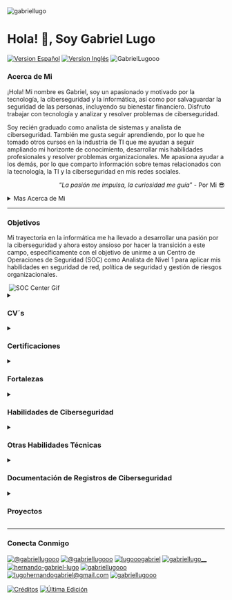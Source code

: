 <img align="center" src="https://media.licdn.com/dms/image/v2/D4D16AQGUNxQ7NSC05A/profile-displaybackgroundimage-shrink_350_1400/profile-displaybackgroundimage-shrink_350_1400/0/1738695150340?e=1744243200&v=beta&t=oXX-ixT9bR3dJcYCLv4KBs5wjKFoeP0524kFGHQMYmQ" alt="gabriellugo" />

<p align="left">
<h1 align="left">Hola! 👋, Soy Gabriel Lugo</h1>

<a href="https://github.com/GabrielLugooo/GabrielLugooo/blob/main/README%20Spanish.md" target="_blank" rel="noreferrer noopener"> <img align="center" src="https://img.shields.io/badge/Versión%20Español-000000" alt="Version Español" /></a>
<a href="https://github.com/GabrielLugooo/GabrielLugooo/blob/main/README.md" target="_blank" rel="noreferrer noopener"><img align="center" src="https://img.shields.io/badge/Versión%20Inglés-Green" alt="Version Inglés" /></a>
<img align="center" src="https://komarev.com/ghpvc/?username=GabrielLugoo&label=Vistas%20del%20Perfil&color=green&base=2000" alt="GabrielLugooo" />

</p>

<h3 align="left">Acerca de Mi</h3>
<p align="left">

¡Hola! Mi nombre es Gabriel, soy un apasionado y motivado por la tecnología, la ciberseguridad y la informática, así como por salvaguardar la seguridad de las personas, incluyendo su bienestar financiero. Disfruto trabajar con tecnología y analizar y resolver problemas de ciberseguridad.

Soy recién graduado como analista de sistemas y analista de ciberseguridad. También me gusta seguir aprendiendo, por lo que he tomado otros cursos en la industria de TI que me ayudan a seguir ampliando mi horizonte de conocimiento, desarrollar mis habilidades profesionales y resolver problemas organizacionales. Me apasiona ayudar a los demás, por lo que comparto información sobre temas relacionados con la tecnología, la TI y la ciberseguridad en mis redes sociales.

<!-- QUOTE -->
<p align="right">
    <q><i>La pasión me impulsa, la curiosidad me guía</i></q> - Por Mi 😎<br>
</p>
  
<details>
<summary>Mas Acerca de Mi</summary>
<p align="left">
  
Me introduje en el mundo de la informática en 1994, a los 14 años, cuando empecé un curso de GW BASIC, un año antes del SO Windows 95. En 1997/98, con 17/18 años, ya ayudaba a mis compañeros de informática de 4º de bachillerato con la primera aplicación de TANGO Software (software para contables) en MS-DOS y MS Windows.

Me interesé por el ámbito de la ciberseguridad desde que tuve acceso a Internet. A los 18 años tuve mi primer notebook y lo primero que hice fue jugar a Resident Evil y analizar redes con Triangle, un software pionero en triangulación de antenas de tecnología GSM para determinar ubicaciones y acceder a redes Wi-Fi.

Me gusta la ciencia, los libros, aprender y tocar el piano (¡pero fui productor y DJ en el pasado!), el mtbike, las carreras de trial, el bmx y el skate, la fotografía de retrato (trabajé un tiempo como fotógrafo) y la carpintería. Tengo una mente emprendedora. En el pasado tuve un supermercado de barrio durante 10 años, una pequeña tienda de computadoras y servicio técnico de soporte IT y hace poco comencé mi propia marca de camisetas overzise (sobre skate y bmx).

</p>

</details>

---

<h3 align="left">Objetivos</h3>
<p align="left">
Mi trayectoria en la informática me ha llevado a desarrollar una pasión por la ciberseguridad y ahora estoy ansioso por hacer la transición a este campo, específicamente con el objetivo de unirme a un Centro de Operaciones de Seguridad (SOC) como Analista de Nivel 1 para aplicar mis habilidades en seguridad de red, política de seguridad y gestión de riesgos organizacionales.
</p>

<img align="right" src="https://media3.giphy.com/media/v1.Y2lkPTc5MGI3NjExbXJsc205cjNiMzJxYTV6MnozejUwMGcwcHV2cWl6OWt1cDliY3phZCZlcD12MV9pbnRlcm5hbF9naWZfYnlfaWQmY3Q9Zw/aRHz5xbOz8VEJwgqcR/giphy.gif" alt="SOC Center Gif" width="500" />

<details>
<summary><h3>CV´s</h3></summary>

<p align="left">
<a href="https://docs.google.com/document/d/16CRnSfFObLvR0PXFiPym0Doz5CGISGQ3AJCcIFAhpIY/edit?usp=sharing" target="_blank" rel="noreferrer noopener"> <img align="center" src="https://img.shields.io/badge/CV%20Analista%20CiberSec%20Lugo%20Inglés-000000" alt="CV CyberSec Lugo Inglés" /></a>
<a href="https://docs.google.com/document/d/1zKbdoVUCwNzW58XPBt--MFvbxf-2bXi0VfjkTu30jfI/edit?usp=sharing" target="_blank" rel="noreferrer noopener"> <img align="center" src="https://img.shields.io/badge/CV%20Analista%20CiberSec%20Lugo%20Españolh-000000" alt="CV CyberSec Lugo Español" /></a>

<a href="https://docs.google.com/document/d/1mO4L2IJ0deiYdo515eaVGis_1r_OAxeZAtlXNPOTQ5w/edit?usp=sharing" target="_blank" rel="noreferrer noopener"> <img align="center" src="https://img.shields.io/badge/CV%20Analista%20Sistemas%20Lugo%20Inglés-000000" alt="CV Sistemas Lugo Inglés" /></a>
<a href="https://docs.google.com/document/d/1J_JAEm1ceemn9kxLkHk5BLSulhVQ3b8eUPhguSQ_vKw/edit?usp=sharing" target="_blank" rel="noreferrer noopener"> <img align="center" src="https://img.shields.io/badge/CV%20Analista%20Sistemas%20Lugo%20Español-000000" alt="CV Sistemas Lugo Español" /></a>

</p>

</details>

<details>
<summary><h3>Certificaciones</h3></summary>
    
<a href="https://coursera.org/share/ec641fbfb8df73815a842d43dcc33515" target="_blank" rel="noreferrer noopener"> <img src="https://img.shields.io/badge/Certificado%20Analista%20Cibersecuridad%20Google-000000" alt="Certificado Analista Cibersecuridad Google" /></a>
<a href="https://drive.google.com/file/d/1_XZ_zH40Cy4QJnDo4KaW6r1S5AtOI8B2/view?usp=sharing" target="_blank" rel="noreferrer noopener"> <img src="https://img.shields.io/badge/Certificado%20Analista%20Sistemas%20ISIV-000000" alt="Instituto Superior de Informática de Virasoro" /></a>
    
<details>
<summary>Mas Certificaciones</summary>
    
<a href="https://drive.google.com/file/d/1kD3ijLHutOUMc17g4CLBc3IvdTeEl0Fc/view?usp=sharing" target="_blank" rel="noreferrer noopener"> <img src="https://img.shields.io/badge/Analítica%20Web%20Google-000000" alt="Analítica Web" /></a>

<a href="https://drive.google.com/file/d/1L6hVLP3dWeAKx9uW4QGde3TbC5nAjSLT/view?usp=sharing" target="_blank" rel="noreferrer noopener"> <img src="https://img.shields.io/badge/Fundamentos%20ECommerce%20Google-000000" alt="Fundamentos E-Commerce" /></a>
<a href="https://drive.google.com/file/d/1QlslvkTRxXVIpDVT83SdaksUATSyJqQE/view?usp=sharing" target="_blank" rel="noreferrer noopener"> <img src="https://img.shields.io/badge/ECommerce%20Google-000000" alt="E-Commerce" /></a>

<a href="https://drive.google.com/file/d/1zhiX5yMXfWPW1MJstMi3fywYQKr2620t/view?usp=sharing" target="_blank" rel="noreferrer noopener"> <img src="https://img.shields.io/badge/Fundamentos%20Marketing%20Digital%20Google-000000" alt="Fundamentos Digital Marketing" /></a>
<a href="https://drive.google.com/file/d/1lfb2ErXMMkV7c14biQWZ8RvjlnE63Lo7/view?usp=sharing" target="_blank" rel="noreferrer noopener"> <img src="https://img.shields.io/badge/Marketing%20Digital%20Google-000000" alt="Marketing Digital" /></a>
<a href="https://drive.google.com/file/d/1yzmB79LJ4OROZPY82usaSxT4UtEy_DCE/view?usp=sharing" target="_blank" rel="noreferrer noopener"> <img src="https://img.shields.io/badge/Marketing%20Digital%20Google%20Garage-000000" alt="Marketing Digital Garage" /></a>

<a href="https://drive.google.com/file/d/1sjB6YvplBR95dEzHv-OCHtP_6mrJfXBK/view?usp=sharing" target="_blank" rel="noreferrer noopener"> <img src="https://img.shields.io/badge/Fundamentos%20Apps%20Móviles%20Google-000000" alt="Fundamentos Apps Móviles" /></a>
<a href="https://drive.google.com/file/d/1Z9l7PIBEDjimKFFm9jmfQBuJ95wZQjc-/view?usp=sharing" target="_blank" rel="noreferrer noopener"> <img src="https://img.shields.io/badge/Apps%20Móviles%20Google-000000" alt="Apps Móviles" /></a>
<a href="https://drive.google.com/file/d/18T46smPjLIABQFjEXr1D7AKCRmPkgjfG/view?usp=sharing" target="_blank" rel="noreferrer noopener"> <img src="https://img.shields.io/badge/Apps%20Móviles%20Inventor%20Google-000000" alt="Apps Móviles Inventor" /></a>

<a href="https://drive.google.com/file/d/1gQu1rKui90JUQGpSa3BBqV_LyP92BzOO/view?usp=sharing" target="_blank" rel="noreferrer noopener"> <img src="https://img.shields.io/badge/Técnico Electrónico-000000" alt="Técnico Electrónico" /></a>

<a href="https://drive.google.com/file/d/1xhLZg0KT_273_EuGAfaNxem_Fv6_SZGV/view?usp=sharing" target="_blank" rel="noreferrer noopener"> <img src="https://img.shields.io/badge/Kings%20Inglés%20Básico-000000" alt="Inglés Basico" /></a>
<a href="https://drive.google.com/file/d/145XJHRFAGnsFNWUSQI8dPqrX4rBD_5Zn/view?usp=sharing" target="_blank" rel="noreferrer noopener"> <img src="https://img.shields.io/badge/Kings%20Inglés%20Intermedio-000000" alt="Inglés Intermedio" /></a>

</details>

</details>
  
<details>
<summary><h3>Fortalezas</h3></summary>

- Gran capacidad de atención a los detalles
- Sólidas habilidades para resolver problemas
- Excelente organización
- Fácil colaboración y comunicación
- Empatía, integridad ética y responsabilidad
- Mentalidad de protección y seguridad
- Pasión por la ciberseguridad, la tecnología y la informática
- Eficiencia, servicio y aprendizaje rápido

</details>

<details>
<summary><h3>Habilidades de Ciberseguridad</h3></summary>

- Amenazas, riesgos y vulnerabilidades
- Respuesta a incidentes
- Marcos y controles de seguridad (NIST)
- Refuerzo de la seguridad
- Línea de comandos de Linux, Git y Bash
- SQL y Python
- TCPDump, Wireshark y Suricata
- Herramientas SIEM

</details>

<details>
<summary><h3>Otras Habilidades Técnicas</h3></summary>
<h4 align="left">Networks</h4>
<p>
<a href="https://www.tcpdump.org" rel="noreferrer"> <img src="https://aboutnetworks.net/wp-content/uploads/2020/05/tcpdump-logo.jpg" alt="tcpdump" height="40"/></a>
<a href="https://www.wireshark.org" rel="noreferrer"> <img src="https://simpleicons.org/icons/wireshark.svg" alt="wireshark" height="40"/></a>
<a href="https://suricata.io" rel="noreferrer"> <img src="https://suricata.io/wp-content/uploads/2023/09/Logo-Suricata-vert-whitetype-R.png" alt="suricata" height="40"/></a>
</p>

<h4 align="left">EndPoints</h4>
<p align="left">
<a href="https://learn.microsoft.com/en-us/defender-endpoint/microsoft-defender-endpoint" rel="noreferrer"> <img src="https://www.svgrepo.com/show/452062/microsoft.svg" alt="microsoftdefender" width="40" height="40"/></a>
<a href="https://docs.velociraptor.app" rel="noreferrer"> <img src="https://www.svgrepo.com/show/101327/velociraptor.svg" alt="velociraptor" width="40" height="40"/></a>
</p>

<h4 align="left">SIEM´s Softwares</h4>
<p align="left">
<a href="https://cloud.google.com/security/products/security-operations?hl=es_419" rel="noreferrer"> <img src="https://www.svgrepo.com/show/353805/google-cloud.svg" alt="googlesecops" width="40" height="40"/></a>
<a href="https://www.splunk.com/en_us/download/soar-free-trial.html?locale=en_us" rel="noreferrer"> <img src="https://www.svgrepo.com/show/448628/splunk.svg" alt="splunk" width="40" height="40"/></a>
<a href="https://netalertx.com" rel="noreferrer"> <img src="https://www.svgrepo.com/show/512317/github-142.svg" alt="netalertx" width="40" height="40"/></a>
<a href="https://wazuh.com/" rel="noreferrer"> <img src="https://simpleicons.org/icons/wantedly.svg" alt="wazuh" width="40" height="40"/></a>
<a href="https://www.elastic.co/es/blog/elastic-siem-free-open" rel="noreferrer"> <img src="https://www.svgrepo.com/show/373575/elastic.svg" alt="elastic" width="40" height="40"/></a>
</p>

<h4 align="left">Programming Languages</h4>
<p align="left"> 
<a href="https://www.w3schools.com/cs/" target="_blank" rel="noreferrer"> <img src="https://raw.githubusercontent.com/devicons/devicon/master/icons/csharp/csharp-original.svg" alt="csharp" width="40" height="40"/></a>
<a href="https://www.java.com" target="_blank" rel="noreferrer"> <img src="https://raw.githubusercontent.com/devicons/devicon/master/icons/java/java-original.svg" alt="java" width="40" height="40"/></a>
<a href="https://www.php.net" target="_blank" rel="noreferrer"> <img src="https://raw.githubusercontent.com/devicons/devicon/master/icons/php/php-original.svg" alt="php" width="40" height="40"/></a>
<a href="https://www.python.org" target="_blank" rel="noreferrer"> <img src="https://raw.githubusercontent.com/devicons/devicon/master/icons/python/python-original.svg" alt="python" width="40" height="40"/></a>
<a href="https://developer.mozilla.org/en-US/docs/Web/JavaScript" target="_blank" rel="noreferrer"> <img src="https://raw.githubusercontent.com/devicons/devicon/master/icons/javascript/javascript-original.svg" alt="javascript" width="40" height="40"/></a>
<a href="https://www.typescriptlang.org/" target="_blank" rel="noreferrer"> <img src="https://raw.githubusercontent.com/devicons/devicon/master/icons/typescript/typescript-original.svg" alt="typescript" width="40" height="40"/></a>
</p>

<h4 align="left">Frontend Development</h4>
<p align="left"> 
<a href="https://www.w3.org/html/" target="_blank" rel="noreferrer"> <img src="https://raw.githubusercontent.com/devicons/devicon/master/icons/html5/html5-original-wordmark.svg" alt="html5" width="40" height="40"/></a>
<a href="https://www.w3schools.com/css/" target="_blank" rel="noreferrer"> <img src="https://raw.githubusercontent.com/devicons/devicon/master/icons/css3/css3-original-wordmark.svg" alt="css3" width="40" height="40"/></a>
<a href="https://reactjs.org/" target="_blank" rel="noreferrer"> <img src="https://raw.githubusercontent.com/devicons/devicon/master/icons/react/react-original-wordmark.svg" alt="react" width="40" height="40"/></a>
<a href="https://angular.io" target="_blank" rel="noreferrer"> <img src="https://angular.io/assets/images/logos/angular/angular.svg" alt="angular" width="40" height="40"/></a>
<a href="https://vuejs.org/" target="_blank" rel="noreferrer"> <img src="https://raw.githubusercontent.com/devicons/devicon/master/icons/vuejs/vuejs-original-wordmark.svg" alt="vuejs" width="40" height="40"/></a>
</p>

<h4 align="left">Backend Development</h4>
<p align="left">
<a href="https://nodejs.org" target="_blank" rel="noreferrer"> <img src="https://raw.githubusercontent.com/devicons/devicon/master/icons/nodejs/nodejs-original-wordmark.svg" alt="nodejs" width="40" height="40"/></a>
<a href="https://expressjs.com" target="_blank" rel="noreferrer"> <img src="https://raw.githubusercontent.com/devicons/devicon/master/icons/express/express-original-wordmark.svg" alt="express" width="40" height="40"/></a> 
<a href="https://graphql.org" target="_blank" rel="noreferrer"> <img src="https://www.vectorlogo.zone/logos/graphql/graphql-icon.svg" alt="graphql" width="40" height="40"/></a>  
</p>

<h4 align="left">Mobile App Development</h4>
<p align="left">
<a href="https://developer.android.com" target="_blank" rel="noreferrer"> <img src="https://raw.githubusercontent.com/devicons/devicon/master/icons/android/android-original-wordmark.svg" alt="android" width="40" height="40"/></a>
<a href="https://kotlinlang.org" target="_blank" rel="noreferrer"> <img src="https://www.vectorlogo.zone/logos/kotlinlang/kotlinlang-icon.svg" alt="kotlin" width="40" height="40"/></a> 
<a href="https://dart.dev" target="_blank" rel="noreferrer"> <img src="https://www.vectorlogo.zone/logos/dartlang/dartlang-icon.svg" alt="dart" width="40" height="40"/></a> 
<a href="https://flutter.dev" target="_blank" rel="noreferrer"> <img src="https://www.vectorlogo.zone/logos/flutterio/flutterio-icon.svg" alt="flutter" width="40" height="40"/></a> 
<a href="https://reactnative.dev/" target="_blank" rel="noreferrer"> <img src="https://reactnative.dev/img/header_logo.svg" alt="reactnative" width="40" height="40"/></a> 
</p>

<h4 align="left">AI / ML</h4>
<p align="left">
<a href="https://www.tensorflow.org" target="_blank" rel="noreferrer"> <img src="https://www.vectorlogo.zone/logos/tensorflow/tensorflow-icon.svg" alt="tensorflow" width="40" height="40"/></a>
<a href="https://pandas.pydata.org/" target="_blank" rel="noreferrer"> <img src="https://raw.githubusercontent.com/devicons/devicon/2ae2a900d2f041da66e950e4d48052658d850630/icons/pandas/pandas-original.svg" alt="pandas" width="40" height="40"/></a> 
</p>

<h4 align="left">Database</h4>
<p align="left">
<a href="https://www.microsoft.com/en-us/sql-server" target="_blank" rel="noreferrer"> <img src="https://www.svgrepo.com/show/303229/microsoft-sql-server-logo.svg" alt="mssql" width="40" height="40"/></a> 
<a href="https://www.mysql.com/" target="_blank" rel="noreferrer"> <img src="https://raw.githubusercontent.com/devicons/devicon/master/icons/mysql/mysql-original-wordmark.svg" alt="mysql" width="40" height="40"/></a>
<a href="https://www.sqlite.org/" target="_blank" rel="noreferrer"> <img src="https://www.vectorlogo.zone/logos/sqlite/sqlite-icon.svg" alt="sqlite" width="40" height="40"/></a> 
<a href="https://mariadb.org/" target="_blank" rel="noreferrer"> <img src="https://www.vectorlogo.zone/logos/mariadb/mariadb-icon.svg" alt="mariadb" width="40" height="40"/></a>
<a href="https://www.mongodb.com/" target="_blank" rel="noreferrer"> <img src="https://raw.githubusercontent.com/devicons/devicon/master/icons/mongodb/mongodb-original-wordmark.svg" alt="mongodb" width="40" height="40"/></a>
<a href="https://www.postgresql.org" target="_blank" rel="noreferrer"> <img src="https://raw.githubusercontent.com/devicons/devicon/master/icons/postgresql/postgresql-original-wordmark.svg" alt="postgresql" width="40" height="40"/></a>
</p>

<h4 align="left">DevOps</h4>
<p align="left">
<a href="https://cloud.google.com" target="_blank" rel="noreferrer"> <img src="https://www.vectorlogo.zone/logos/google_cloud/google_cloud-icon.svg" alt="gcp" width="40" height="40"/></a> 
<a href="https://azure.microsoft.com/en-in/" target="_blank" rel="noreferrer"> <img src="https://www.vectorlogo.zone/logos/microsoft_azure/microsoft_azure-icon.svg" alt="azure" width="40" height="40"/></a>
<a href="https://aws.amazon.com" target="_blank" rel="noreferrer"> <img src="https://raw.githubusercontent.com/devicons/devicon/master/icons/amazonwebservices/amazonwebservices-original-wordmark.svg" alt="aws" width="40" height="40"/></a>
<a href="https://www.docker.com/" target="_blank" rel="noreferrer"> <img src="https://raw.githubusercontent.com/devicons/devicon/master/icons/docker/docker-original-wordmark.svg" alt="docker" width="40" height="40"/></a> 
<a href="https://www.gnu.org/software/bash/" target="_blank" rel="noreferrer"> <img src="https://www.vectorlogo.zone/logos/gnu_bash/gnu_bash-icon.svg" alt="bash" width="40" height="40"/></a> 
</p>

<h4 align="left">Backend As a Service (BaaS)</h4>
<p align="left">
<a href="https://firebase.google.com/" target="_blank" rel="noreferrer"> <img src="https://www.vectorlogo.zone/logos/firebase/firebase-icon.svg" alt="firebase" width="40" height="40"/></a> 
</p>

<h4 align="left">Framework</h4>
<p align="left">
<a href="https://dotnet.microsoft.com/" target="_blank" rel="noreferrer"> <img src="https://raw.githubusercontent.com/devicons/devicon/master/icons/dot-net/dot-net-original-wordmark.svg" alt="dotnet" width="40" height="40"/></a>
</p>

<h4 align="left">Software</h4>
<p align="left">
<a href="https://www.photoshop.com/en" target="_blank" rel="noreferrer"> <img src="https://raw.githubusercontent.com/devicons/devicon/master/icons/photoshop/photoshop-line.svg" alt="photoshop" width="40" height="40"/></a>
<a href="https://www.adobe.com/in/products/illustrator.html" target="_blank" rel="noreferrer"> <img src="https://www.vectorlogo.zone/logos/adobe_illustrator/adobe_illustrator-icon.svg" alt="illustrator" width="40" height="40"/></a>
<a href="https://www.blender.org/" target="_blank" rel="noreferrer"> <img src="https://download.blender.org/branding/community/blender_community_badge_white.svg" alt="blender" width="40" height="40"/></a>
</p>

<h4 align="left">Static Site Generators</h4>
<p align="left">
<a href="https://nextjs.org/" target="_blank" rel="noreferrer"> <img src="https://cdn.worldvectorlogo.com/logos/nextjs-2.svg" alt="nextjs" width="40" height="40"/></a> 
</p>

<h4 align="left">Game Engines</h4>
<p align="left">
<a href="https://unrealengine.com/" target="_blank" rel="noreferrer"> <img src="https://raw.githubusercontent.com/kenangundogan/fontisto/036b7eca71aab1bef8e6a0518f7329f13ed62f6b/icons/svg/brand/unreal-engine.svg" alt="unreal" width="40" height="40"/></a>
</p>

<h4 align="left">Others</h4>
<p align="left">
<a href="https://www.linux.org/" target="_blank" rel="noreferrer"> <img src="https://raw.githubusercontent.com/devicons/devicon/master/icons/linux/linux-original.svg" alt="linux" width="40" height="40"/></a>
<a href="https://git-scm.com/" target="_blank" rel="noreferrer"> <img src="https://www.vectorlogo.zone/logos/git-scm/git-scm-icon.svg" alt="git" width="40" height="40"/></a> 
<a href="https://www.arduino.cc/" target="_blank" rel="noreferrer"> <img src="https://cdn.worldvectorlogo.com/logos/arduino-1.svg" alt="arduino" width="40" height="40"/></a> 
</p>

</details>

<details>
<summary><h3>Documentación de Registros de Ciberseguridad</h3></summary>

<a href="https://github.com/GabrielLugooo/CiberSec-Logs-Spanish" target="_blank" rel="noreferrer noopener"> <img align="center" src="https://img.shields.io/badge/Registros%20en%20Español-000000" alt="Registros en Español" /></a>
<a href="https://github.com/GabrielLugooo/CiberSec-Logs-English" target="_blank" rel="noreferrer noopener"> <img align="center" src="https://img.shields.io/badge/Registros%20en%20Inglés-000000" alt="Registros en Inglés" /></a>

</details>

<details>
<summary><h3>Proyectos</h3></summary>

<details>
<summary>Proyectos CiberSec</summary>

- <a href="https://github.com/GabrielLugooo/Python-Automation" target="_blank" rel="noreferrer noopener">Automatización Python</a>
- <a href="https://github.com/GabrielLugooo/Owasp-Pass-Test" target="_blank" rel="noreferrer noopener">Test Fortaleza de Contraseña Owasp</a>
- <a href="https://github.com/GabrielLugooo/Image-Encrypt" target="_blank" rel="noreferrer noopener">Encriptador de Imágenes</a>
- <a href="https://github.com/GabrielLugooo/SOC-Automation" target="_blank" rel="noreferrer noopener">Proyecto Automatización SOC</a>

- <a href="" target="_blank" rel="noreferrer noopener">Canary Token</a>
- <a href="" target="_blank" rel="noreferrer noopener">Caja de Arena</a>
- <a href="" target="_blank" rel="noreferrer noopener">Servidor Honeypot</a>
- <a href="" target="_blank" rel="noreferrer noopener">SIEM Stack</a>
- <a href="" target="_blank" rel="noreferrer noopener">Sistema de Detección</a>

</details>

<details>
<summary>Proyectos Ai</summary>

- <a href="https://github.com/GabrielLugooo/Vicky-Ai-Project" target="_blank" rel="noreferrer noopener">Proyecto Vicky IA</a>
  <a href="" target="_blank" rel="noreferrer noopener"></a>

</details>

<details>
<summary>Proyectos FrontEnd</summary>

- <a href="https://github.com/GabrielLugooo/Game-Awards-Copycat" target="_blank" rel="noreferrer noopener">Game Awards Web</a>
- <a href="https://github.com/GabrielLugooo/DC-Shoes-Copycat" target="_blank" rel="noreferrer noopener">DC Shoes Web</a>
- <a href="https://github.com/GabrielLugooo/Mad-Cool-Copycat" target="_blank" rel="noreferrer noopener">Mad Cool Web</a>
- <a href="https://github.com/GabrielLugooo/Netflix-Copycat" target="_blank" rel="noreferrer noopener">Netflix Web</a>
- <a href="https://github.com/GabrielLugooo/Tinder-Copycat" target="_blank" rel="noreferrer noopener">Tinder Web</a>

</details>

</details>

---

<h3 align="left">Conecta Conmigo</h3>

<p align="left">
<a href="https://www.youtube.com/@gabriellugooo" target="_blank" rel="noreferrer noopener"> <img align="center" src="https://img.icons8.com/?size=50&id=55200&format=png" alt="@gabriellugooo" height="40" width="40" /></a>
<a href="http://www.tiktok.com/@gabriellugooo" target="_blank" rel="noreferrer noopener"> <img align="center" src="https://img.icons8.com/?size=50&id=118638&format=png" alt="@gabriellugooo" height="40" width="40" /></a>
<a href="https://instagram.com/lugooogabriel" target="_blank" rel="noreferrer noopener"> <img align="center" src="https://img.icons8.com/?size=50&id=32309&format=png" alt="lugooogabriel" height="40" width="40" /></a>
<a href="https://twitter.com/gabriellugo__" target="_blank" rel="noreferrer noopener"> <img align="center" src="https://img.icons8.com/?size=50&id=phOKFKYpe00C&format=png" alt="gabriellugo__" height="40" width="40" /></a>
<a href="https://www.linkedin.com/in/hernando-gabriel-lugo" target="_blank" rel="noreferrer noopener"> <img align="center" src="https://img.icons8.com/?size=50&id=8808&format=png" alt="hernando-gabriel-lugo" height="40" width="40" /></a>
<a href="https://github.com/GabrielLugooo" target="_blank" rel="noreferrer noopener"> <img align="center" src="https://img.icons8.com/?size=80&id=AngkmzgE6d3E&format=png" alt="gabriellugooo" height="34" width="34" /></a>
<a href="mailto:lugohernandogabriel@gmail.com"> <img align="center" src="https://img.icons8.com/?size=50&id=38036&format=png" alt="lugohernandogabriel@gmail.com" height="40" width="40" /></a>
<a href="https://linktr.ee/gabriellugooo" target="_blank" rel="noreferrer noopener"> <img align="center" src="https://simpleicons.org/icons/linktree.svg" alt="gabriellugooo" height="40" width="40" /></a>
</p>

<a href="https://linktr.ee/gabriellugooo" target="_blank" rel="noreferrer noopener"> <img align="center" src="https://img.shields.io/badge/Créditos-Gabriel%20Lugo-green" alt="Créditos" /></a>
<a href="" target="_blank" rel="noreferrer noopener"> <img align="center" src="https://img.shields.io/badge/Última%20Edición-12%2002%202025-green" alt="Última Edición" /></a>
